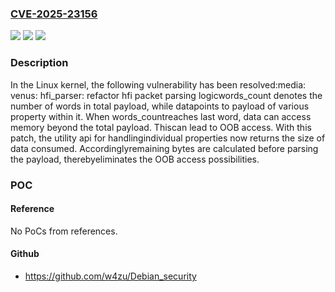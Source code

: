### [CVE-2025-23156](https://cve.mitre.org/cgi-bin/cvename.cgi?name=CVE-2025-23156)
![](https://img.shields.io/static/v1?label=Product&message=Linux&color=blue)
![](https://img.shields.io/static/v1?label=Version&message=1a73374a04e555103e5369429a30999114001dda%3C%200beabe9b49190a02321b02792b29fc0f0e28b51f%20&color=brighgreen)
![](https://img.shields.io/static/v1?label=Vulnerability&message=n%2Fa&color=brighgreen)

### Description

In the Linux kernel, the following vulnerability has been resolved:media: venus: hfi_parser: refactor hfi packet parsing logicwords_count denotes the number of words in total payload, while datapoints to payload of various property within it. When words_countreaches last word, data can access memory beyond the total payload. Thiscan lead to OOB access. With this patch, the utility api for handlingindividual properties now returns the size of data consumed. Accordinglyremaining bytes are calculated before parsing the payload, therebyeliminates the OOB access possibilities.

### POC

#### Reference
No PoCs from references.

#### Github
- https://github.com/w4zu/Debian_security

